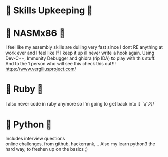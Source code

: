 # 👺 Skills Upkeeping 👺

# 💾 NASMx86 💾
I feel like my assembly skills are dulling very fast since I dont RE anything at work ever and I feel like If I keep it up ill never write a hook again. Using Dev-C++, Immunity Debugger and ghidra (rip IDA) to play with this stuff.  
And to the 1 person who will see this check this out!!! https://www.vergiliusproject.com/

# 💎 Ruby 💎
I also never code in ruby anymore so I'm going to get back into it  ¯\\_(ツ)_/¯

# 🐍 Python 🐍
Includes interview questions   
online challenges, from github, hackerrank,...
Also my learn python3 the hard way, to freshen up on the basics ;)

